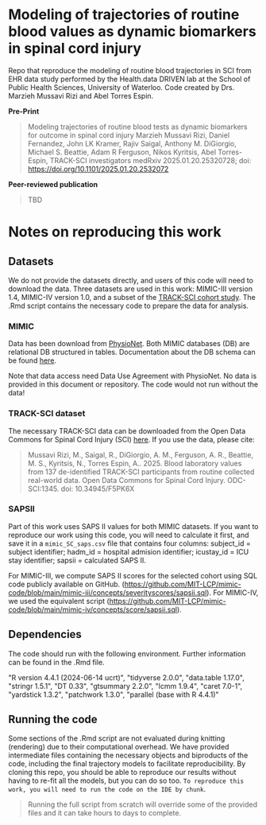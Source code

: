 # Modeling of trajectories of routine blood values as dynamic biomarkers in spinal cord injury
Repo that reproduce the modeling of routine blood trajectories in SCI from EHR data study performed by the Health.data DRIVEN lab at the School of Public Health Sciences, University of Waterloo. Code created by Drs. Marzieh Mussavi Rizi and Abel Torres Espin.

**Pre-Print**
> Modeling trajectories of routine blood tests as dynamic biomarkers for outcome in spinal cord injury
Marzieh Mussavi Rizi, Daniel Fernandez, John LK Kramer, Rajiv Saigal, Anthony M. DiGiorgio, Michael S. Beattie, Adam R Ferguson, Nikos Kyritsis, Abel Torres-Espin, TRACK-SCI investigators
medRxiv 2025.01.20.25320728; doi: https://doi.org/10.1101/2025.01.20.2532072

**Peer-reviewed publication**
>TBD

# Notes on reproducing this work

## Datasets
We do not provide the datasets directly, and users of this code will need to download the data. Three datasets are used in this work: MIMIC-III version 1.4, MIMIC-IV version 1.0, and a subset of the [TRACK-SCI cohort study](https://spinalcordinjury.ucsf.edu/content/track-sci-0). The .Rmd script contains the necessary code to prepare the data for analysis.

### MIMIC
Data has been download from [PhysioNet](https://physionet.org/). Both MIMIC databases (DB) are relational DB structured in tables. Documentation about the DB schema can be found [here](https://mimic.mit.edu/docs/).

Note that data access need Data Use Agreement with PhysioNet. No data is provided in this document or repository. The code would not run without the data!

### TRACK-SCI dataset
The necessary TRACK-SCI data can be downloaded from the Open Data Commons for Spinal Cord Injury (SCI) [here](https://doi.org/10.34945/F5PK6X). If you use the data, please cite:
>Mussavi Rizi, M., Saigal, R., DiGiorgio, A. M., Ferguson, A. R., Beattie, M. S., Kyritsis, N., Torres Espin, A.. 2025. Blood laboratory values from 137 de-identified TRACK-SCI participants from routine collected real-world data. Open Data Commons for Spinal Cord Injury. ODC-SCI:1345. doi: 10.34945/F5PK6X

### SAPSII
Part of this work uses SAPS II values for both MIMIC datasets. If you want to reproduce our work using this code, you will need to calculate it first, and save it in a `mimic_SC_saps.csv` file that contains four columns: subject_id = subject identifier;	hadm_id = hospital admision identifier;	icustay_id = ICU stay identifier;	sapsii = calculated SAPS II.

For MIMIC-III, we compute SAPS II scores for the selected cohort using SQL code publicly available on GitHub. (https://github.com/MIT-LCP/mimic-code/blob/main/mimic-iii/concepts/severityscores/sapsii.sql). For MIMIC-IV, we used the equivalent script (https://github.com/MIT-LCP/mimic-code/blob/main/mimic-iv/concepts/score/sapsii.sql).
 
## Dependencies
The code should run with the following environment. Further information can be found in the .Rmd file.

"R version 4.4.1 (2024-06-14 ucrt)", "tidyverse 2.0.0", "data.table 1.17.0", "stringr 1.5.1", "DT 0.33", "gtsummary 2.2.0", "lcmm 1.9.4", "caret 7.0-1", "yardstick 1.3.2", "patchwork 1.3.0", "parallel (base with R 4.4.1)"

## Running the code
Some sections of the .Rmd script are not evaluated during knitting (rendering) due to their computational overhead. We have provided intermediate files containing the necessary objects and biproducts of the code, including the final trajectory models to facilitate reproducibility. By cloning this repo, you should be able to reproduce our results without having to re-fit all the models, but you can do so too. `To reproduce this work, you will need to run the code on the IDE by chunk`. 

>Running the full script from scratch will override some of the provided files and it can take hours to days to complete.
